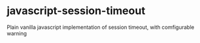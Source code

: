# javascript-session-timeout
Plain vanilla javascript implementation of session timeout, with comfigurable warning
